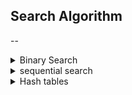 ## Search Algorithm
--
<details>
    <summary>Binary Search</summary>
A binary search of an ordered list is 𝑂(log𝑛) in the worst case.   
Binary Search always compare to next one   
Suppose you have the following sorted list [3, 5, 6, 8, 11, 12, 14, 15, 17, 18] and are using the recursive binary search algorithm. Which group of numbers correctly shows the sequence of comparisons used to search for the key 16?  
12, 17, 15
</details>

<details>
    <summary>sequential search</summary>
A sequential search is 𝑂(𝑛) for ordered and unordered lists.    
</details>


<details>
    <summary>Hash tables</summary>
Hash tables can provide constant time searching.  
</details>
